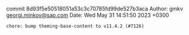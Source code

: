 commit 8d93f5e50518051a53c3c70785fd99de527b3aca
Author: gmkv <georgi.minkov@sap.com>
Date:   Wed May 31 14:51:50 2023 +0300

    chore: bump theming-base-content to v11.4.2 (#7126)
